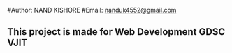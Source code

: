 #Author: NAND KISHORE 
#Email: nanduk4552@gmail.com
## This project is made for Web Development GDSC VJIT
